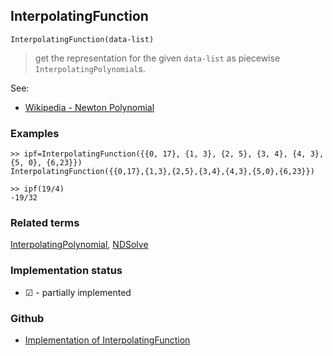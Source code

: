 ## InterpolatingFunction

```
InterpolatingFunction(data-list)
```

> get the representation for the given `data-list` as piecewise `InterpolatingPolynomial`s.
 
See:  
* [Wikipedia - Newton Polynomial](https://en.wikipedia.org/wiki/Newton_polynomial) 

### Examples

```
>> ipf=InterpolatingFunction({{0, 17}, {1, 3}, {2, 5}, {3, 4}, {4, 3}, {5, 0}, {6,23}})
InterpolatingFunction({{0,17},{1,3},{2,5},{3,4},{4,3},{5,0},{6,23}})

>> ipf(19/4)
-19/32
```

### Related terms 
[InterpolatingPolynomial](InterpolatingPolynomial.md), [NDSolve](NDSolve.md) 






### Implementation status

* &#x2611; - partially implemented

### Github

* [Implementation of InterpolatingFunction](https://github.com/axkr/symja_android_library/blob/master/symja_android_library/matheclipse-core/src/main/java/org/matheclipse/core/reflection/system/InterpolatingFunction.java#L15) 
